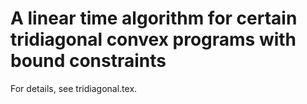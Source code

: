 A linear time algorithm for certain tridiagonal convex programs with bound constraints
======================================================================================

For details, see tridiagonal.tex.
